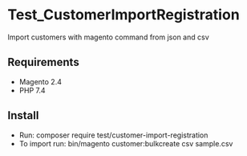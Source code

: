 # Test_CustomerImportRegistration

Import customers with magento command from json and csv

## Requirements

- Magento 2.4
- PHP 7.4

## Install

- Run: composer require test/customer-import-registration
- To import run: bin/magento customer:bulkcreate csv sample.csv
